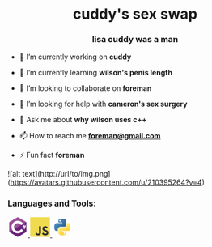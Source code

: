 <h1 align="center">cuddy's sex swap</h1>
<h3 align="center">lisa cuddy was a man</h3>

- 🔭 I’m currently working on **cuddy**

- 🌱 I’m currently learning **wilson's penis length**

- 👯 I’m looking to collaborate on **foreman**

- 🤝 I’m looking for help with **cameron's sex surgery**

- 💬 Ask me about **why wilson uses c++**

- 📫 How to reach me **foreman@gmail.com**

- ⚡ Fun fact **foreman**


![alt text](http://url/to/img.png](https://avatars.githubusercontent.com/u/210395264?v=4)


<h3 align="left">Languages and Tools:</h3>
<p align="left"> <a href="https://www.w3schools.com/cs/" target="_blank" rel="noreferrer"> <img src="https://raw.githubusercontent.com/devicons/devicon/master/icons/csharp/csharp-original.svg" alt="csharp" width="40" height="40"/> </a> <a href="https://developer.mozilla.org/en-US/docs/Web/JavaScript" target="_blank" rel="noreferrer"> <img src="https://raw.githubusercontent.com/devicons/devicon/master/icons/javascript/javascript-original.svg" alt="javascript" width="40" height="40"/> </a> <a href="https://www.python.org" target="_blank" rel="noreferrer"> <img src="https://raw.githubusercontent.com/devicons/devicon/master/icons/python/python-original.svg" alt="python" width="40" height="40"/> </a> </p>


